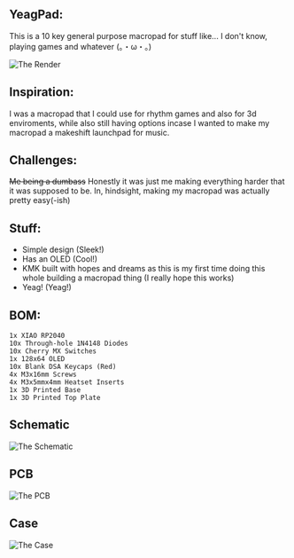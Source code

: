 ## YeagPad:
This is a 10 key general purpose macropad for stuff like... I don't know, playing games and whatever (。・ω・。)

![The Render](YeagPad_render.PNG)

## Inspiration:
I was a macropad that I could use for rhythm games and also for 3d enviroments, while also still having options incase I wanted to make my macropad a makeshift launchpad for music.

## Challenges:
~~Me being a dumbass~~ Honestly it was just me making everything harder that it was supposed to be. In, hindsight, making my macropad was actually pretty easy(-ish)

## Stuff:
- Simple design (Sleek!)
- Has an OLED (Cool!)
- KMK built with hopes and dreams as this is my first time doing this whole building a macropad thing (I really hope this works)
- Yeag! (Yeag!)

## BOM:
    1x XIAO RP2040
    10x Through-hole 1N4148 Diodes
    10x Cherry MX Switches
    1x 128x64 OLED
    10x Blank DSA Keycaps (Red)
    4x M3x16mm Screws
    4x M3x5mmx4mm Heatset Inserts
    1x 3D Printed Base
    1x 3D Printed Top Plate

## Schematic
![The Schematic](YeagPad_schematic.png)

## PCB
![The PCB](YeagPad_pcb.png)

## Case
![The Case](YeagPad_case.png)